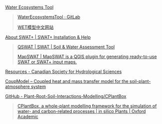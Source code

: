 
[Water Ecosystems Tool](https://projects.au.dk/wet)

> [WaterEcosystemsTool · GitLab](https://gitlab.com/wateritech-public/waterecosystemstool)
>
> [WET模型中文网站](https://www.wetmodel.cn/)

[About SWAT+ | SWAT+ Installation & Help](https://swatplus.gitbook.io/docs)

> [QSWAT | SWAT | Soil & Water Assessment Tool](https://swat.tamu.edu/software/qswat/)
>
> [MapSWAT | MapSWAT is a QGIS plugin for generating ready-to-use SWAT or SWAT+ input maps.](https://adrlballesteros.github.io/MapSWAT/)

[Resources - Canadian Society for Hydrological Sciences](https://cshs.cwra.org/en/greyjay/resources/)

[CoupModel – Coupled heat and mass transfer model for the soil-plant-atmosphere system](https://www.coupmodel.com/)

[GitHub - Plant-Root-Soil-Interactions-Modelling/CPlantBox](https://github.com/Plant-Root-Soil-Interactions-Modelling/CPlantBox)

> [CPlantBox, a whole-plant modelling framework for the simulation of water- and carbon-related processes | in silico Plants | Oxford Academic](https://academic.oup.com/insilicoplants/article/2/1/diaa001/5709632?login=false)